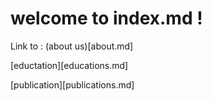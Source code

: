 # welcome to index.md !

Link to :
(about us)[about.md]

[eductation][educations.md]

[publication][publications.md]
